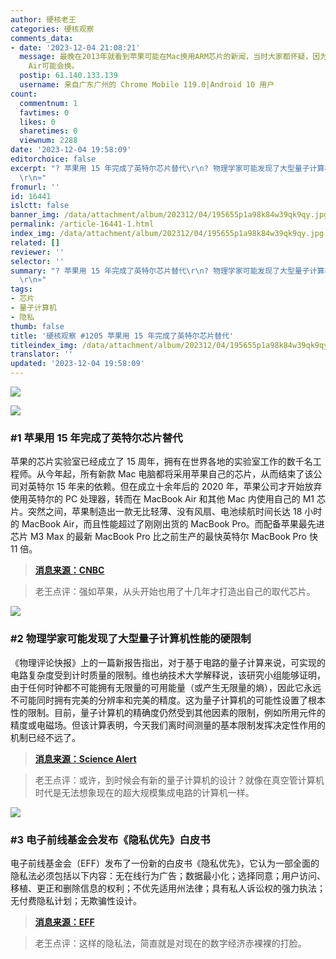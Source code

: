 ```yaml
---
author: 硬核老王
categories: 硬核观察
comments_data:
- date: '2023-12-04 21:08:21'
  message: 最晚在2013年就看到苹果可能在Mac换用ARM芯片的新闻，当时大家都怀疑，因为那时ARM性能不行（现在也没好到哪里去），最多只有MacBook
    Air可能会换。
  postip: 61.140.133.139
  username: 来自广东广州的 Chrome Mobile 119.0|Android 10 用户
count:
  commentnum: 1
  favtimes: 0
  likes: 0
  sharetimes: 0
  viewnum: 2288
date: '2023-12-04 19:58:09'
editorchoice: false
excerpt: "? 苹果用 15 年完成了英特尔芯片替代\r\n? 物理学家可能发现了大型量子计算机性能的硬限制\r\n? 电子前线基金会发布《隐私优先》白皮书\r\n»
  \r\n»"
fromurl: ''
id: 16441
islctt: false
banner_img: /data/attachment/album/202312/04/195655p1a98k84w39qk9qy.jpg
permalink: /article-16441-1.html
index_img: /data/attachment/album/202312/04/195655p1a98k84w39qk9qy.jpg
related: []
reviewer: ''
selector: ''
summary: "? 苹果用 15 年完成了英特尔芯片替代\r\n? 物理学家可能发现了大型量子计算机性能的硬限制\r\n? 电子前线基金会发布《隐私优先》白皮书\r\n»
  \r\n»"
tags:
- 芯片
- 量子计算机
- 隐私
thumb: false
title: '硬核观察 #1205 苹果用 15 年完成了英特尔芯片替代'
titleindex_img: /data/attachment/album/202312/04/195655p1a98k84w39qk9qy.jpg
translator: ''
updated: '2023-12-04 19:58:09'
---
```


![](/data/attachment/album/202312/04/195655p1a98k84w39qk9qy.jpg)


![](/data/attachment/album/202312/04/195703f61s1f87fd1nfp3r.png)


### #1 苹果用 15 年完成了英特尔芯片替代


苹果的芯片实验室已经成立了 15 周年，拥有在世界各地的实验室工作的数千名工程师。从今年起，所有新款 Mac 电脑都将采用苹果自己的芯片，从而结束了该公司对英特尔 15 年来的依赖。但在成立十余年后的 2020 年，苹果公司才开始放弃使用英特尔的 PC 处理器，转而在 MacBook Air 和其他 Mac 内使用自己的 M1 芯片。突然之间，苹果制造出一款无比轻薄、没有风扇、电池续航时间长达 18 小时的 MacBook Air，而且性能超过了刚刚出货的 MacBook Pro。而配备苹果最先进芯片 M3 Max 的最新 MacBook Pro 比之前生产的最快英特尔 MacBook Pro 快 11 倍。



> 
> **[消息来源：CNBC](https://www.cnbc.com/2023/12/01/how-apple-makes-its-own-chips-for-iphone-and-mac-edging-out-intel.html)**
> 
> 
> 



> 
> 老王点评：强如苹果，从头开始也用了十几年才打造出自己的取代芯片。
> 
> 
> 


![](/data/attachment/album/202312/04/195722o7yjytdcchitdny6.png)


### #2 物理学家可能发现了大型量子计算机性能的硬限制


《物理评论快报》上的一篇新报告指出，对于基于电路的量子计算来说，可实现的电路复杂度受到计时质量的限制。维也纳技术大学解释说，该研究小组能够证明，由于任何时钟都不可能拥有无限量的可用能量（或产生无限量的熵），因此它永远不可能同时拥有完美的分辨率和完美的精度。这为量子计算机的可能性设置了根本性的限制。目前，量子计算机的精确度仍然受到其他因素的限制，例如所用元件的精度或电磁场。但该计算表明，今天我们离时间测量的基本限制发挥决定性作用的机制已经不远了。



> 
> **[消息来源：Science Alert](https://www.sciencealert.com/physics-prevents-us-from-making-the-perfect-clock-heres-why-thats-a-problem)**
> 
> 
> 



> 
> 老王点评：或许，到时候会有新的量子计算机的设计？就像在真空管计算机时代是无法想象现在的超大规模集成电路的计算机一样。
> 
> 
> 


![](/data/attachment/album/202312/04/195754q4qypjzd3dbbq44d.png)


### #3 电子前线基金会发布《隐私优先》白皮书


电子前线基金会（EFF）发布了一份新的白皮书《隐私优先》，它认为一部全面的隐私法必须包括以下内容：无在线行为广告；数据最小化；选择同意；用户访问、移植、更正和删除信息的权利；不优先适用州法律；具有私人诉讼权的强力执法；无付费隐私计划；无欺骗性设计。



> 
> **[消息来源：EFF](https://www.eff.org/deeplinks/2023/11/address-online-harms-we-must-first-do-privacy)**
> 
> 
> 



> 
> 老王点评：这样的隐私法，简直就是对现在的数字经济赤裸裸的打脸。
> 
> 
>